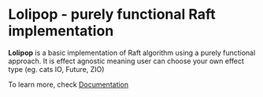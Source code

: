 # Lolipop - purely functional Raft implementation

**Lolipop** is a basic implementation of Raft algorithm using a purely functional approach. It is effect agnostic meaning user can choose your own effect type (eg. cats IO, Future, ZIO)


To learn more, check [Documentation](https://qingwei91.github.io/lolipop/docs/)

